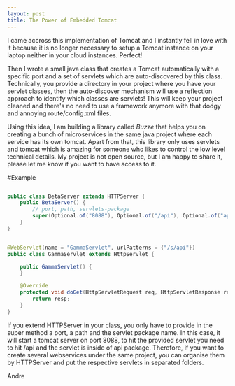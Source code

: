 ```yaml
---
layout: post
title: The Power of Embedded Tomcat
---
```


I came accross this implementation of Tomcat and I instantly fell in love with it because it is no longer necessary to setup a Tomcat instance on your laptop neither in your cloud instances. Perfect!

Then I wrote a small java class that creates a Tomcat automatically with a specific port and a set of servlets which are auto-discovered by this class. Technically, you provide a directory in your project where you have your servlet classes, then the auto-discover mechanism will use a reflection approach to identify which classes are servlets! This will keep your project cleaned and there's no need to use a framework anymore with that dodgy and annoying route/config.xml files.

Using this idea, I am building a library called *Buzze* that helps you on creating a bunch of microservices in the same java project where each service has its own tomcat. Apart from that, this library only uses servlets and tomcat which is amazing for someone who likes to control the low level technical details. My project is not open source, but I am happy to share it, please let me know if you want to have access to it.

#Example

```java

public class BetaServer extends HTTPServer {
    public BetaServer() {
        // port, path, servlets-package 
        super(Optional.of("8088"), Optional.of("/api"), Optional.of("api"));
    }
}

```

```java

@WebServlet(name = "GammaServlet", urlPatterns = {"/s/api"})
public class GammaServlet extends HttpServlet {

    public GammaServlet() {
    }

    @Override
    protected void doGet(HttpServletRequest req, HttpServletResponse resp) throws ServletException, IOException {
        return resp;
    }
}

```

If you extend HTTPServer in your class, you only have to provide in the super method a port, a path and the servlet package name. In this case, it will start a tomcat server on port 8088, to hit the provided servlet you need to hit /api and the servlet is inside of api package. Therefore, if you want to create several webservices under the same project, you can organise them by HTTPServer and put the respective servlets in separated folders.



Andre
